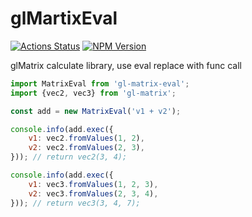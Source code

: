# glMartixEval

[![Actions Status](https://github.com/ilimei/gl-matrix-eval/workflows/build/badge.svg)](https://github.com/ilimei/gl-matrix-eval/actions)
[![NPM Version](https://img.shields.io/npm/v/gl-matrix-eval.svg)](https://www.npmjs.com/package/gl-matrix-eval)

glMatrix calculate library, use eval replace with func call

```js
import MatrixEval from 'gl-matrix-eval';
import {vec2, vec3} from 'gl-matrix';

const add = new MatrixEval('v1 + v2');

console.info(add.exec({
    v1: vec2.fromValues(1, 2),
    v2: vec2.fromValues(2, 3),
})); // return vec2(3, 4);

console.info(add.exec({
    v1: vec3.fromValues(1, 2, 3),
    v2: vec3.fromValues(2, 3, 4),
})); // return vec3(3, 4, 7);
```
